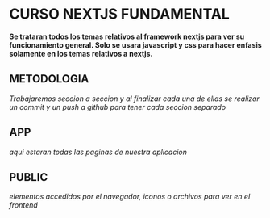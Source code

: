 # CURSO NEXTJS FUNDAMENTAL
**Se trataran todos los temas relativos al framework nextjs para ver su funcionamiento general. Solo se usara javascript y css para hacer enfasis solamente en los temas relativos a nextjs.**
## METODOLOGIA
*Trabajaremos seccion a seccion y al finalizar cada una de ellas se realizar un commit y un push a github para tener cada seccion separado*
## APP
*aqui estaran todas las paginas de nuestra aplicacion*
## PUBLIC
*elementos accedidos por el navegador, iconos o archivos para ver en el frontend*
